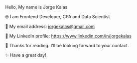 Hello, My name is Jorge Kalas

🤓 I am Frontend Developer, CPA and Data Scientist   

📧 My email address: jorgekalas@gmail.com

🔗 My LinkedIn profile: https://www.linkedin.com/in/jorgekalas

🚀 Thanks for reading. I'll be looking forward to your contact.

✨ Have a great day!

